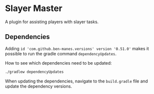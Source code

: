 # Slayer Master

A plugin for assisting players with slayer tasks.

## Dependencies

Adding `id 'com.github.ben-manes.versions' version '0.51.0'` makes it possible to run the gradle command `dependencyUpdates`.

How to see which dependencies need to be updated:

```cmd
./gradlew dependencyUpdates
```

When updating the dependencies, navigate to the `build.gradle` file and update the dependency versions.
